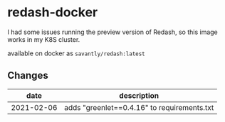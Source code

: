 # redash-docker

I had some issues running the preview version of Redash, so this image works in my K8S cluster.

available on docker as `savantly/redash:latest`  

## Changes

| date | description |
|--|--|
| 2021-02-06 | adds "greenlet==0.4.16" to requirements.txt | 

